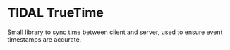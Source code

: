 # TIDAL TrueTime

Small library to sync time between client and server, used to ensure event timestamps are accurate.

